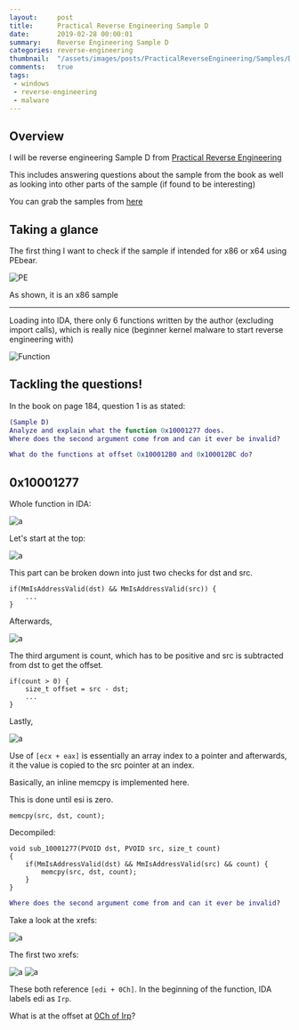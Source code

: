 ```yaml
---
layout:     post
title:      Practical Reverse Engineering Sample D
date:       2019-02-28 00:00:01
summary:    Reverse Engineering Sample D
categories: reverse-engineering
thumbnail:  "/assets/images/posts/PracticalReverseEngineering/Samples/D/front.jpg"
comments:   true
tags:
 - windows
 - reverse-engineering
 - malware
---
```


## Overview
I will be reverse engineering Sample D from [Practical Reverse Engineering](https://www.amazon.com/Practical-Reverse-Engineering-Reversing-Obfuscation/dp/1118787315)

This includes answering questions about the sample from the book as well as looking into other parts of the sample (if found to be interesting)

You can grab the samples from [here](https://grsecurity.net/malware_research/)

## Taking a glance

The first thing I want to check if the sample if intended for x86 or x64 using PEbear.

![PE](/assets/images/posts/PracticalReverseEngineering/Samples/D/PEbear.png)

As shown, it is an x86 sample

---

Loading into IDA, there only 6 functions written by the author (excluding import calls), which is really nice (beginner kernel malware to start reverse engineering with)

![Function](/assets/images/posts/PracticalReverseEngineering/Samples/D/functions.png)

## Tackling the questions!

In the book on page 184, question 1 is as stated:

```M
(Sample D)
Analyze and explain what the function 0x10001277 does.
Where does the second argument come from and can it ever be invalid?

What do the functions at offset 0x100012B0 and 0x100012BC do?
```

## 0x10001277

Whole function in IDA:

![a](/assets/images/posts/PracticalReverseEngineering/Samples/D/sub_10001277_whole.png)

Let's start at the top:

![a](/assets/images/posts/PracticalReverseEngineering/Samples/D/sub_10001277_first.png)

This part can be broken down into just two checks for dst and src.

```
if(MmIsAddressValid(dst) && MmIsAddressValid(src)) {
    ...
}
```

Afterwards,

![a](/assets/images/posts/PracticalReverseEngineering/Samples/D/sub_10001277_second.png)

The third argument is count, which has to be positive and src is subtracted from dst to get the offset.

```
if(count > 0) {
    size_t offset = src - dst;
    ...
}
```

Lastly,

![a](/assets/images/posts/PracticalReverseEngineering/Samples/D/sub_10001277_third.png)

Use of `[ecx + eax]` is essentially an array index to a pointer and afterwards, it the value is copied to the src pointer at an index.

Basically, an inline memcpy is implemented here.

This is done until esi is zero. 

```
memcpy(src, dst, count);
```

Decompiled:

```
void sub_10001277(PVOID dst, PVOID src, size_t count)
{
    if(MmIsAddressValid(dst) && MmIsAddressValid(src) && count) {
        memcpy(src, dst, count);
    }
}
```

```M
Where does the second argument come from and can it ever be invalid?
```

Take a look at the xrefs:

![a](/assets/images/posts/PracticalReverseEngineering/Samples/D/sub_10001277_xref.png)

The first two xrefs:

![a](/assets/images/posts/PracticalReverseEngineering/Samples/D/sub_10001277_xref1.png)
![a](/assets/images/posts/PracticalReverseEngineering/Samples/D/sub_10001277_xref2.png)

These both reference `[edi + 0Ch]`. In the beginning of the function, IDA labels edi as `Irp`.

What is at the offset at [0Ch of Irp](http://terminus.rewolf.pl/terminus/structures/ntdll/_IRP_x86.html)? 



